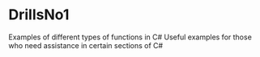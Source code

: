 # DrillsNo1
Examples of different types of functions in C#
Useful examples for those who need assistance in certain sections of C#

